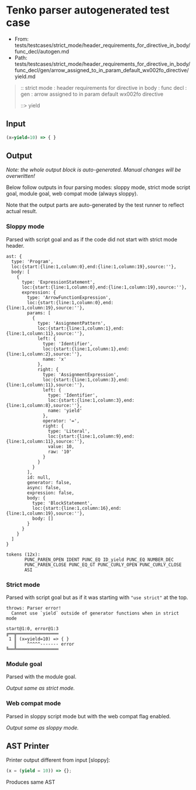 # Tenko parser autogenerated test case

- From: tests/testcases/strict_mode/header_requirements_for_directive_in_body/func_decl/autogen.md
- Path: tests/testcases/strict_mode/header_requirements_for_directive_in_body/func_decl/gen/arrow_assigned_to_in_param_default_wx002fo_directive/yield.md

> :: strict mode : header requirements for directive in body : func decl : gen : arrow assigned to in param default wx002fo directive
>
> ::> yield

## Input


`````js
(x=yield=10) => { }
`````

## Output

_Note: the whole output block is auto-generated. Manual changes will be overwritten!_

Below follow outputs in four parsing modes: sloppy mode, strict mode script goal, module goal, web compat mode (always sloppy).

Note that the output parts are auto-generated by the test runner to reflect actual result.

### Sloppy mode

Parsed with script goal and as if the code did not start with strict mode header.

`````
ast: {
  type: 'Program',
  loc:{start:{line:1,column:0},end:{line:1,column:19},source:''},
  body: [
    {
      type: 'ExpressionStatement',
      loc:{start:{line:1,column:0},end:{line:1,column:19},source:''},
      expression: {
        type: 'ArrowFunctionExpression',
        loc:{start:{line:1,column:0},end:{line:1,column:19},source:''},
        params: [
          {
            type: 'AssignmentPattern',
            loc:{start:{line:1,column:1},end:{line:1,column:11},source:''},
            left: {
              type: 'Identifier',
              loc:{start:{line:1,column:1},end:{line:1,column:2},source:''},
              name: 'x'
            },
            right: {
              type: 'AssignmentExpression',
              loc:{start:{line:1,column:3},end:{line:1,column:11},source:''},
              left: {
                type: 'Identifier',
                loc:{start:{line:1,column:3},end:{line:1,column:8},source:''},
                name: 'yield'
              },
              operator: '=',
              right: {
                type: 'Literal',
                loc:{start:{line:1,column:9},end:{line:1,column:11},source:''},
                value: 10,
                raw: '10'
              }
            }
          }
        ],
        id: null,
        generator: false,
        async: false,
        expression: false,
        body: {
          type: 'BlockStatement',
          loc:{start:{line:1,column:16},end:{line:1,column:19},source:''},
          body: []
        }
      }
    }
  ]
}

tokens (12x):
       PUNC_PAREN_OPEN IDENT PUNC_EQ ID_yield PUNC_EQ NUMBER_DEC
       PUNC_PAREN_CLOSE PUNC_EQ_GT PUNC_CURLY_OPEN PUNC_CURLY_CLOSE
       ASI
`````

### Strict mode

Parsed with script goal but as if it was starting with `"use strict"` at the top.

`````
throws: Parser error!
  Cannot use `yield` outside of generator functions when in strict mode

start@1:0, error@1:3
╔══╦════════════════
 1 ║ (x=yield=10) => { }
   ║    ^^^^^------- error
╚══╩════════════════

`````


### Module goal

Parsed with the module goal.

_Output same as strict mode._

### Web compat mode

Parsed in sloppy script mode but with the web compat flag enabled.

_Output same as sloppy mode._

## AST Printer

Printer output different from input [sloppy]:

````js
(x = (yield = 10)) => {};
````

Produces same AST
